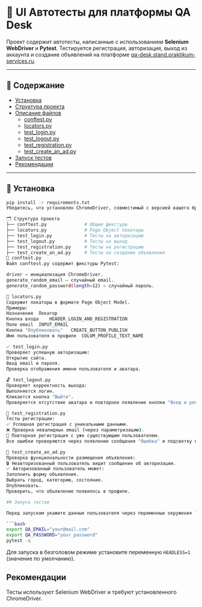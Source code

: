 # 🧪 UI Автотесты для платформы QA Desk

Проект содержит автотесты, написанные с использованием **Selenium WebDriver** и **Pytest**. Тестируется регистрация, авторизация, выход из аккаунта и создание объявлений на платформе [qa-desk.stand.praktikum-services.ru](https://qa-desk.stand.praktikum-services.ru/).

---

## 📂 Содержание

- [Установка](#установка)
- [Структура проекта](#структура-проекта)
- [Описание файлов](#описание-файлов)
  - [conftest.py](#-conftestpy)
  - [locators.py](#-locatorspy)
  - [test_login.py](#-test_loginpy)
  - [test_logout.py](#-test_logoutpy)
  - [test_registration.py](#-test_registrationpy)
  - [test_create_an_ad.py](#-test_create_an_adpy)
- [Запуск тестов](#запуск-тестов)
- [Рекомендации](#рекомендации)

---

## 🔧 Установка

```bash
pip install -r requirements.txt
Убедитесь, что установлен ChromeDriver, совместимый с версией вашего браузера.

🗂️ Структура проекта
├── conftest.py              # Общие фикстуры
├── locators.py              # Page Object локаторы
├── test_login.py            # Тесты на авторизацию
├── test_logout.py           # Тесты на выход
├── test_registration.py     # Тесты на регистрацию
├── test_create_an_ad.py     # Тесты на создание объявления
🔧 conftest.py
Файл conftest.py содержит фикстуры Pytest:

driver — инициализация ChromeDriver.
generate_random_email — случайный email.
generate_random_password(length=12) — случайный пароль.

📍 locators.py
Содержит локаторы в формате Page Object Model.
Примеры:
Назначение	Локатор
Кнопка входа	HEADER_LOGIN_AND_REGISTRATION
Поле email	INPUT_EMAIL
Кнопка "Опубликовать"	CREATE_BUTTON_PUBLISH
Имя пользователя в профиле	COLUM_PROFILE_TEXT_NAME

✅ test_login.py
Проверяет успешную авторизацию:
Открытие сайта.
Ввод email и пароля.
Проверка отображения имени пользователя и аватара.

🔓 test_logout.py
Проверяет корректность выхода:
Выполняется логин.
Кликается кнопка "Выйти".
Проверяется отсутствие аватара и повторное появление кнопки "Вход и регистрация".

📝 test_registration.py
Тесты регистрации:
✅ Успешная регистрация с уникальными данными.
❌ Проверка невалидных email (через параметризацию).
🔁 Повторная регистрация с уже существующим пользователем.
Все ошибки проверяются через появление сообщения "Ошибка" и подсветку полей.

📢 test_create_an_ad.py
Проверка функциональности размещения объявления:
🔒 Неавторизованный пользователь видит сообщение об авторизации.
✅ Авторизованный пользователь может:
Заполнить форму объявления.
Выбрать город, категорию, состояние.
Опубликовать.
Проверить, что объявление появилось в профиле.

## Запуск тестов

Перед запуском укажите данные пользователя через переменные окружения `QA_EMAIL` и `QA_PASSWORD`:

```bash
export QA_EMAIL="your@mail.com"
export QA_PASSWORD="your_password"
pytest -q
```

Для запуска в безголовом режиме установите переменную `HEADLESS=1` (значение по умолчанию).

## Рекомендации

Тесты используют Selenium WebDriver и требуют установленного ChromeDriver.
